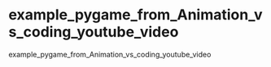 # example_pygame_from_Animation_vs_coding_youtube_video
example_pygame_from_Animation_vs_coding_youtube_video
